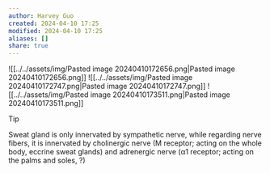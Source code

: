 ```yaml
---
author: Harvey Guo
created: 2024-04-10 17:25
modified: 2024-04-10 17:25
aliases: []
share: true
---
```

![[../../assets/img/Pasted image 20240410172656.png|Pasted image 20240410172656.png]]
![[../../assets/img/Pasted image 20240410172747.png|Pasted image 20240410172747.png]]
![[../../assets/img/Pasted image 20240410173511.png|Pasted image 20240410173511.png]]
>[!tip] 
>Sweat gland is only innervated by sympathetic nerve, while regarding nerve fibers, it is innervated by cholinergic nerve (M receptor; acting on the whole body, eccrine sweat glands) and adrenergic nerve (α1 receptor; acting on the palms and soles, ?)

